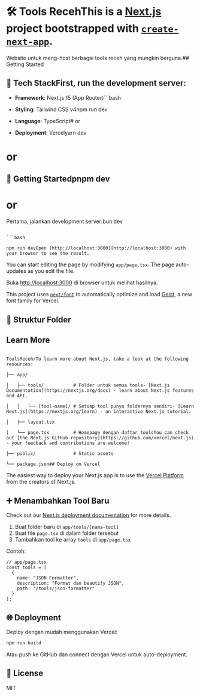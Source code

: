 # 🛠️ Tools RecehThis is a [Next.js](https://nextjs.org) project bootstrapped with [`create-next-app`](https://nextjs.org/docs/app/api-reference/cli/create-next-app).



Website untuk meng-host berbagai tools receh yang mungkin berguna.## Getting Started



## 🚀 Tech StackFirst, run the development server:



- **Framework**: Next.js 15 (App Router)```bash

- **Styling**: Tailwind CSS v4npm run dev

- **Language**: TypeScript# or

- **Deployment**: Vercelyarn dev

# or

## 🏃 Getting Startedpnpm dev

# or

Pertama, jalankan development server:bun dev

```

```bash

npm run devOpen [http://localhost:3000](http://localhost:3000) with your browser to see the result.

```

You can start editing the page by modifying `app/page.tsx`. The page auto-updates as you edit the file.

Buka [http://localhost:3000](http://localhost:3000) di browser untuk melihat hasilnya.

This project uses [`next/font`](https://nextjs.org/docs/app/building-your-application/optimizing/fonts) to automatically optimize and load [Geist](https://vercel.com/font), a new font family for Vercel.

## 📁 Struktur Folder

## Learn More

```

ToolsReceh/To learn more about Next.js, take a look at the following resources:

├── app/

│   ├── tools/           # Folder untuk semua tools- [Next.js Documentation](https://nextjs.org/docs) - learn about Next.js features and API.

│   │   └── [tool-name]/ # Setiap tool punya foldernya sendiri- [Learn Next.js](https://nextjs.org/learn) - an interactive Next.js tutorial.

│   ├── layout.tsx

│   └── page.tsx         # Homepage dengan daftar toolsYou can check out [the Next.js GitHub repository](https://github.com/vercel/next.js) - your feedback and contributions are welcome!

├── public/              # Static assets

└── package.json## Deploy on Vercel

```

The easiest way to deploy your Next.js app is to use the [Vercel Platform](https://vercel.com/new?utm_medium=default-template&filter=next.js&utm_source=create-next-app&utm_campaign=create-next-app-readme) from the creators of Next.js.

## ➕ Menambahkan Tool Baru

Check out our [Next.js deployment documentation](https://nextjs.org/docs/app/building-your-application/deploying) for more details.

1. Buat folder baru di `app/tools/[nama-tool]`
2. Buat file `page.tsx` di dalam folder tersebut
3. Tambahkan tool ke array `tools` di `app/page.tsx`

Contoh:

```tsx
// app/page.tsx
const tools = [
  { 
    name: "JSON Formatter", 
    description: "Format dan beautify JSON", 
    path: "/tools/json-formatter" 
  }
];
```

## 🌐 Deployment

Deploy dengan mudah menggunakan Vercel:

```bash
npm run build
```

Atau push ke GitHub dan connect dengan Vercel untuk auto-deployment.

## 📝 License

MIT

